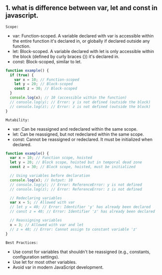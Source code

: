 ## 1. what is difference between var, let and const in javascript.
`Scope:`
- var: Function-scoped. A variable declared with var is accessible within the entire function it's declared in, or globally if declared outside any function.
- let: Block-scoped. A variable declared with let is only accessible within the block (defined by curly braces {}) it's declared in. 
- const: Block-scoped, similar to let.
```javascript
function example() {
  if (true) {
    var x = 10; // Function-scoped
    let y = 20; // Block-scoped
    const z = 30; // Block-scoped
  }
  console.log(x); // 10 (accessible within the function)
  // console.log(y); // Error: y is not defined (outside the block)
  // console.log(z); // Error: z is not defined (outside the block)
}
```
`Mutability:`
- var: Can be reassigned and redeclared within the same scope.
- let: Can be reassigned, but not redeclared within the same scope.
- const: Cannot be reassigned or redeclared. It must be initialized when declared.
```javascript
function example() {
  var x = 10; // Function scope, hoisted
  let y = 20; // Block scope, hoisted but in temporal dead zone
  const z = 30; // Block scope, hoisted, must be initialized

  // Using variables before declaration
  console.log(x); // Output: 10
  // console.log(y); // Error: ReferenceError: y is not defined
  // console.log(z); // Error: ReferenceError: z is not defined

  // Redeclaring variables
  var x = 5; // Allowed with var
  // let y = 40; // Error: Identifier 'y' has already been declared
  // const z = 40; // Error: Identifier 'z' has already been declared

  // Reassigning variables
  x = 3; // Allowed with var and let
  // z = 40; // Error: Cannot assign to constant variable 'z'
}
```
`Best Practices:`
- Use const for variables that shouldn't be reassigned (e.g., constants, configuration settings).
- Use let for most other variables.
- Avoid var in modern JavaScript development.